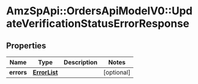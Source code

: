 # AmzSpApi::OrdersApiModelV0::UpdateVerificationStatusErrorResponse

## Properties
Name | Type | Description | Notes
------------ | ------------- | ------------- | -------------
**errors** | [**ErrorList**](ErrorList.md) |  | [optional] 

